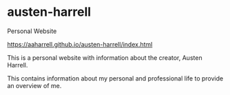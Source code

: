 # austen-harrell
Personal Website

https://aaharrell.github.io/austen-harrell/index.html

This is a personal website with information about the creator, Austen Harrell.

This contains information about my personal and professional life to provide an overview of me.
